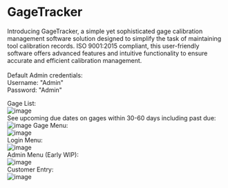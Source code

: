 # GageTracker
Introducing GageTracker, a simple yet sophisticated gage calibration management software solution designed to simplify the task of maintaining tool calibration records. ISO 9001:2015 compliant, this user-friendly software offers advanced features and intuitive functionality to ensure accurate and efficient calibration management. <br>
<br>
Default Admin credentials:<br>
Username: "Admin"<br>
Password: "Admin"<br>

Gage List:<br>
![image](https://github.com/user-attachments/assets/bfa514b1-04c9-4a7f-bc0c-ffcfd0c9378d)
<br>
See upcoming due dates on gages within 30-60 days including past due:<br>
![image](https://github.com/alexfare/GageTracker/assets/40654995/1a3e669e-0059-4cda-b593-769fa2ca2b22)
Gage Menu:<br>
![image](https://github.com/alexfare/GageTracker/assets/40654995/338c9a59-aaac-4704-9a69-87de86947607)
<br>
Login Menu:<br>
![image](https://github.com/alexfare/GageTracker/assets/40654995/17aeb870-e7b0-4b48-9363-01fa87fb9dd8)
<br>
Admin Menu (Early WIP):<br>
![image](https://github.com/alexfare/GageTracker/assets/40654995/4a44256b-7697-49f5-b7f0-196cb78ffb57)
<br>
Customer Entry:<br>
![image](https://github.com/alexfare/GageTracker/assets/40654995/901dc06f-c349-4789-9893-609d27356fed)
